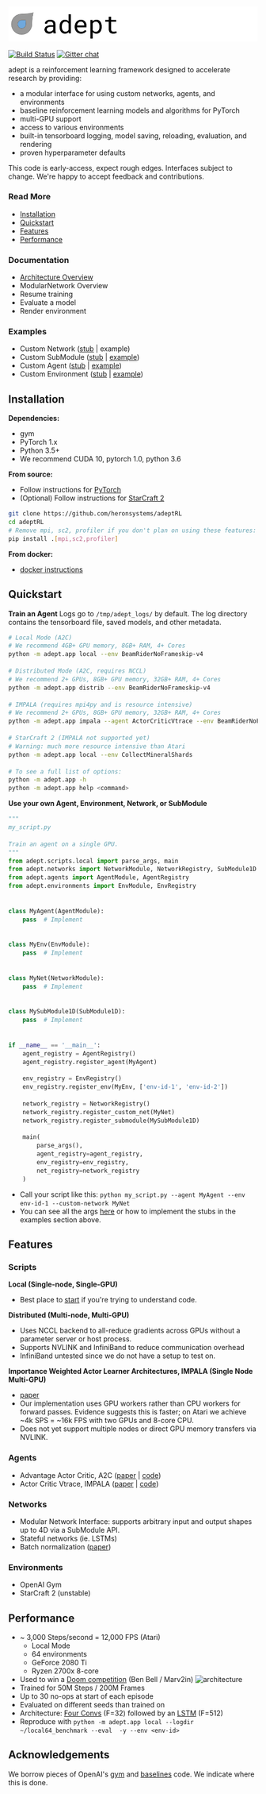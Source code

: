 ![banner](images/banner.png)

[![Build Status](http://ci.heronsystems.com:12345/buildStatus/icon?job=adeptRL/master)](http://ci.heronsystems.com:12345/job/adeptRL/job/master/)
[![Gitter chat](https://badges.gitter.im/adeptRL.png)](https://gitter.im/adeptRL/Lobby)

adept is a reinforcement learning framework designed to accelerate research 
by providing:
* a modular interface for using custom networks, agents, and environments
* baseline reinforcement learning models and algorithms for PyTorch
* multi-GPU support
* access to various environments
* built-in tensorboard logging, model saving, reloading, evaluation, and 
rendering
* proven hyperparameter defaults

This code is early-access, expect rough edges. Interfaces subject to change. 
We're happy to accept feedback and contributions.

### Read More
* [Installation](#installation)
* [Quickstart](#quickstart)
* [Features](#features)
* [Performance](#performance)

### Documentation
* [Architecture Overview](docs/api_overview.md)
* ModularNetwork Overview
* Resume training
* Evaluate a model
* Render environment

### Examples
* Custom Network ([stub](examples/custom_network_stub.py) | example)
* Custom SubModule ([stub](examples/custom_submodule_stub.py) | [example](adept/networks/net1d/lstm.py))
* Custom Agent ([stub](examples/custom_agent_stub.py) | [example](adept/agents/actor_critic.py))
* Custom Environment ([stub](examples/custom_environment_stub.py) | [example](adept/environments/openai_gym.py))

## Installation
**Dependencies:**
* gym
* PyTorch 1.x
* Python 3.5+
* We recommend CUDA 10, pytorch 1.0, python 3.6

**From source:**
* Follow instructions for [PyTorch](https://pytorch.org/)
* (Optional) Follow instructions for 
[StarCraft 2](https://github.com/Blizzard/s2client-proto#downloads)
```bash
git clone https://github.com/heronsystems/adeptRL
cd adeptRL
# Remove mpi, sc2, profiler if you don't plan on using these features:
pip install .[mpi,sc2,profiler]
```

**From docker:**
* [docker instructions](./docker/)

## Quickstart
**Train an Agent**
Logs go to `/tmp/adept_logs/` by default. The log directory contains the 
tensorboard file, saved models, and other metadata.

```bash
# Local Mode (A2C)
# We recommend 4GB+ GPU memory, 8GB+ RAM, 4+ Cores
python -m adept.app local --env BeamRiderNoFrameskip-v4

# Distributed Mode (A2C, requires NCCL)
# We recommend 2+ GPUs, 8GB+ GPU memory, 32GB+ RAM, 4+ Cores
python -m adept.app distrib --env BeamRiderNoFrameskip-v4

# IMPALA (requires mpi4py and is resource intensive)
# We recommend 2+ GPUs, 8GB+ GPU memory, 32GB+ RAM, 4+ Cores
python -m adept.app impala --agent ActorCriticVtrace --env BeamRiderNoFrameskip-v4

# StarCraft 2 (IMPALA not supported yet)
# Warning: much more resource intensive than Atari
python -m adept.app local --env CollectMineralShards

# To see a full list of options:
python -m adept.app -h
python -m adept.app help <command>
```

**Use your own Agent, Environment, Network, or SubModule**  
```python
"""
my_script.py

Train an agent on a single GPU.
"""
from adept.scripts.local import parse_args, main
from adept.networks import NetworkModule, NetworkRegistry, SubModule1D
from adept.agents import AgentModule, AgentRegistry
from adept.environments import EnvModule, EnvRegistry


class MyAgent(AgentModule):
    pass  # Implement


class MyEnv(EnvModule):
    pass  # Implement


class MyNet(NetworkModule):
    pass  # Implement


class MySubModule1D(SubModule1D):
    pass  # Implement


if __name__ == '__main__':
    agent_registry = AgentRegistry()
    agent_registry.register_agent(MyAgent)
    
    env_registry = EnvRegistry()
    env_registry.register_env(MyEnv, ['env-id-1', 'env-id-2'])
    
    network_registry = NetworkRegistry()
    network_registry.register_custom_net(MyNet)
    network_registry.register_submodule(MySubModule1D)
    
    main(
        parse_args(),
        agent_registry=agent_registry,
        env_registry=env_registry,
        net_registry=network_registry
    )
```
* Call your script like this: `python my_script.py --agent MyAgent --env 
env-id-1 --custom-network MyNet`
* You can see all the args [here](adept/scripts/local.py) or how to implement
 the stubs in the examples section above.

## Features
### Scripts
**Local (Single-node, Single-GPU)**
* Best place to [start](adept/scripts/local.py) if you're trying to understand code.

**Distributed (Multi-node, Multi-GPU)**
* Uses NCCL backend to all-reduce gradients across GPUs without a parameter 
server or host process.
* Supports NVLINK and InfiniBand to reduce communication overhead
* InfiniBand untested since we do not have a setup to test on.

**Importance Weighted Actor Learner Architectures, IMPALA (Single Node Multi-GPU)**
* [paper](https://arxiv.org/pdf/1802.01561.pdf)
* Our implementation uses GPU workers rather than CPU workers for forward 
passes. Evidence suggests this is faster; on Atari we achieve ~4k SPS = ~16k 
FPS with two GPUs and 8-core CPU.
* Does not yet support multiple nodes or direct GPU memory transfers via 
NVLINK.

### Agents
* Advantage Actor Critic, A2C ([paper](https://arxiv.org/pdf/1708.05144.pdf) | [code](adept/agents/actor_critic.py))
* Actor Critic Vtrace, IMPALA ([paper](https://arxiv.org/pdf/1802.01561.pdf) | [code]())

### Networks
* Modular Network Interface: supports arbitrary input and output shapes up to
 4D via a SubModule API.
* Stateful networks (ie. LSTMs)
* Batch normalization ([paper](https://arxiv.org/pdf/1502.03167.pdf))

### Environments
* OpenAI Gym
* StarCraft 2 (unstable)

## Performance
* ~ 3,000 Steps/second = 12,000 FPS (Atari)
  * Local Mode
  * 64 environments
  * GeForce 2080 Ti
  * Ryzen 2700x 8-core
* Used to win a 
[Doom competition](https://www.crowdai.org/challenges/visual-doom-ai-competition-2018-track-2) 
(Ben Bell / Marv2in)
![architecture](images/benchmark.png)
* Trained for 50M Steps / 200M Frames
* Up to 30 no-ops at start of each episode
* Evaluated on different seeds than trained on
* Architecture: [Four Convs](./adept/networks/net3d/four_conv.py) (F=32) 
followed by an [LSTM](./adept/networks/net1d/lstm.py) (F=512)
* Reproduce with `python -m adept.app local --logdir ~/local64_benchmark --eval 
-y --env <env-id>`

## Acknowledgements
We borrow pieces of OpenAI's [gym](https://github.com/openai/gym) and 
[baselines](https://github.com/openai/baselines) code. We indicate where this
 is done.
